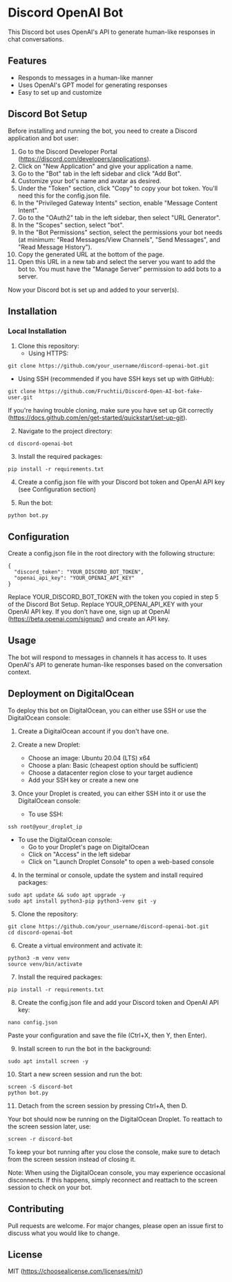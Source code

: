 <h1>Discord OpenAI Bot</h1>

This Discord bot uses OpenAI's API to generate human-like responses in chat conversations.

<h2>Features</h2>

- Responds to messages in a human-like manner
- Uses OpenAI's GPT model for generating responses
- Easy to set up and customize

<h2>Discord Bot Setup</h2>

Before installing and running the bot, you need to create a Discord application and bot user:

1. Go to the Discord Developer Portal (https://discord.com/developers/applications).
2. Click on "New Application" and give your application a name.
3. Go to the "Bot" tab in the left sidebar and click "Add Bot".
4. Customize your bot's name and avatar as desired.
5. Under the "Token" section, click "Copy" to copy your bot token. You'll need this for the config.json file.
6. In the "Privileged Gateway Intents" section, enable "Message Content Intent".
7. Go to the "OAuth2" tab in the left sidebar, then select "URL Generator".
8. In the "Scopes" section, select "bot".
9. In the "Bot Permissions" section, select the permissions your bot needs (at minimum: "Read Messages/View Channels", "Send Messages", and "Read Message History").
10. Copy the generated URL at the bottom of the page.
11. Open this URL in a new tab and select the server you want to add the bot to. You must have the "Manage Server" permission to add bots to a server.

Now your Discord bot is set up and added to your server(s).

<h2>Installation</h2>

<h3>Local Installation</h3>

1. Clone this repository:
   - Using HTTPS:

```
git clone https://github.com/your_username/discord-openai-bot.git
```

   - Using SSH (recommended if you have SSH keys set up with GitHub):

```
git clone https://github.com/Fruchtii/Discord-Open-AI-bot-fake-user.git
```

   If you're having trouble cloning, make sure you have set up Git correctly (https://docs.github.com/en/get-started/quickstart/set-up-git).

2. Navigate to the project directory:

```
cd discord-openai-bot
```

3. Install the required packages:

```
pip install -r requirements.txt
```

4. Create a config.json file with your Discord bot token and OpenAI API key (see Configuration section)

5. Run the bot:

```
python bot.py
```

<h2>Configuration</h2>

Create a config.json file in the root directory with the following structure:

```
{
  "discord_token": "YOUR_DISCORD_BOT_TOKEN",
  "openai_api_key": "YOUR_OPENAI_API_KEY"
}
```

Replace YOUR_DISCORD_BOT_TOKEN with the token you copied in step 5 of the Discord Bot Setup.
Replace YOUR_OPENAI_API_KEY with your OpenAI API key. If you don't have one, sign up at OpenAI (https://beta.openai.com/signup/) and create an API key.

<h2>Usage</h2>

The bot will respond to messages in channels it has access to. It uses OpenAI's API to generate human-like responses based on the conversation context.

<h2>Deployment on DigitalOcean</h2>

To deploy this bot on DigitalOcean, you can either use SSH or use the DigitalOcean console:

1. Create a DigitalOcean account if you don't have one.

2. Create a new Droplet:
   - Choose an image: Ubuntu 20.04 (LTS) x64
   - Choose a plan: Basic (cheapest option should be sufficient)
   - Choose a datacenter region close to your target audience
   - Add your SSH key or create a new one

3. Once your Droplet is created, you can either SSH into it or use the DigitalOcean console:
   - To use SSH:

```
ssh root@your_droplet_ip
```

   - To use the DigitalOcean console:
     - Go to your Droplet's page on DigitalOcean
     - Click on "Access" in the left sidebar
     - Click on "Launch Droplet Console" to open a web-based console

4. In the terminal or console, update the system and install required packages:

```
sudo apt update && sudo apt upgrade -y
sudo apt install python3-pip python3-venv git -y
```

5. Clone the repository:

```
git clone https://github.com/your_username/discord-openai-bot.git
cd discord-openai-bot
```

6. Create a virtual environment and activate it:

```
python3 -m venv venv
source venv/bin/activate
```

7. Install the required packages:

```
pip install -r requirements.txt
```

8. Create the config.json file and add your Discord token and OpenAI API key:

```
nano config.json
```

   Paste your configuration and save the file (Ctrl+X, then Y, then Enter).

9. Install screen to run the bot in the background:

```
sudo apt install screen -y
```

10. Start a new screen session and run the bot:

```
screen -S discord-bot
python bot.py
```

11. Detach from the screen session by pressing Ctrl+A, then D.

Your bot should now be running on the DigitalOcean Droplet. To reattach to the screen session later, use:

```
screen -r discord-bot
```

To keep your bot running after you close the console, make sure to detach from the screen session instead of closing it.

Note: When using the DigitalOcean console, you may experience occasional disconnects. If this happens, simply reconnect and reattach to the screen session to check on your bot.

<h2>Contributing</h2>

Pull requests are welcome. For major changes, please open an issue first to discuss what you would like to change.

<h2>License</h2>

MIT (https://choosealicense.com/licenses/mit/)
